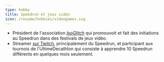 ```yaml
---
type: hobby
title: Speedrun et jeux vidéo
icon: /resume/hobbies/videogames.svg
---
```

* Président de l'association _[IsoGlitch](https://twitter.com/isoglitch)_ qui promouvoit et fait des initiations au Speedrun dans des festivals de jeux vidéo.
* Streamer [sur Twitch](https://www.twitch.tv/firemann007), principalement du Speedrun, et participant aux tournois de l'UltimeDecathlon qui consiste à apprendre 10 Speedrun différents en quelques mois seulement.